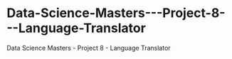 # Data-Science-Masters---Project-8---Language-Translator
Data Science Masters - Project 8 - Language Translator
